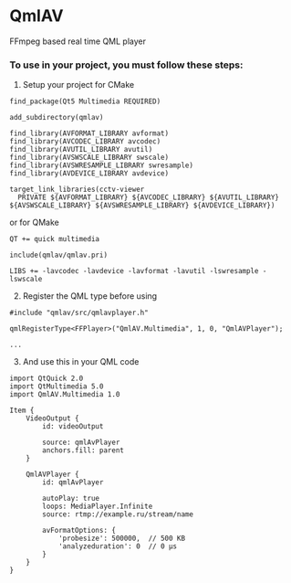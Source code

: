 # QmlAV
FFmpeg based real time QML player

### To use in your project, you must follow these steps:

1. Setup your project for CMake

```
find_package(Qt5 Multimedia REQUIRED)

add_subdirectory(qmlav)

find_library(AVFORMAT_LIBRARY avformat)
find_library(AVCODEC_LIBRARY avcodec)
find_library(AVUTIL_LIBRARY avutil)
find_library(AVSWSCALE_LIBRARY swscale)
find_library(AVSWRESAMPLE_LIBRARY swresample)
find_library(AVDEVICE_LIBRARY avdevice)

target_link_libraries(cctv-viewer
  PRIVATE ${AVFORMAT_LIBRARY} ${AVCODEC_LIBRARY} ${AVUTIL_LIBRARY} ${AVSWSCALE_LIBRARY} ${AVSWRESAMPLE_LIBRARY} ${AVDEVICE_LIBRARY})
```

or for QMake

```
QT += quick multimedia

include(qmlav/qmlav.pri)

LIBS += -lavcodec -lavdevice -lavformat -lavutil -lswresample -lswscale
```

2. Register the QML type before using

```
#include "qmlav/src/qmlavplayer.h"

qmlRegisterType<FFPlayer>("QmlAV.Multimedia", 1, 0, "QmlAVPlayer");

...
```

3. And use this in your QML code

```
import QtQuick 2.0
import QtMultimedia 5.0
import QmlAV.Multimedia 1.0

Item {
    VideoOutput {
        id: videoOutput

        source: qmlAvPlayer
        anchors.fill: parent
    }

    QmlAVPlayer {
        id: qmlAvPlayer

        autoPlay: true
        loops: MediaPlayer.Infinite
        source: rtmp://example.ru/stream/name

        avFormatOptions: {
            'probesize': 500000,  // 500 KB
            'analyzeduration': 0  // 0 µs
        }
    }
}
```
